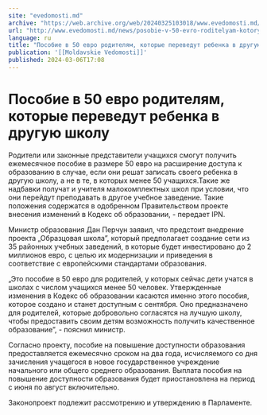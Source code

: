 ```yaml
---
site: "evedomosti.md"
archive: "https://web.archive.org/web/20240325103018/www.evedomosti.md/news/posobie-v-50-evro-roditelyam-kotorye-perevedut-rebenka-v-dru"
url: "http://www.evedomosti.md/news/posobie-v-50-evro-roditelyam-kotorye-perevedut-rebenka-v-dru"
language: ru
title: "Пособие в 50 евро родителям, которые переведут ребенка в другую школу"
publication: '[[Moldavskie Vedomosti]]'
published: 2024-03-06T17:08
---
```


# Пособие в 50 евро родителям, которые переведут ребенка в другую школу

Родители или законные представители учащихся смогут получить ежемесячное пособие в размере 50 евро на расширение доступа к образованию в случае, если они решат записать своего ребенка в другую школу, а не в те, в которых менее 50 учащихся.Такие же надбавки получат и учителя малокомплектных школ при условии, что они перейдут преподавать в другое учебное заведение. Такие положения содержатся в одобренном Правительством проекте внесения изменений в Кодекс об образовании, - передает IPN.

Министр образования Дан Перчун заявил, что предстоит внедрение проекта „Образцовая школа”, который предполагает создание сети из 35 районных учебных заведений, в которые будет инвестировано до 2 миллионов евро, с целью их модернизации и приведения в соответствие с европейскими стандартами образования.

„Это пособие в 50 евро для родителей, у которых сейчас дети учатся в школах с числом учащихся менее 50 человек. Утвержденные изменения в Кодекс об образовании касаются именно этого пособия, которое создано и станет доступным с сентября. Оно предназначено для родителей, которые добровольно согласятся на лучшую школу, чтобы предоставить своим детям возможность получить качественное образование”, - пояснил министр.

Согласно проекту, пособие на повышение доступности образования предоставляется ежемесячно сроком на два года, исчисляемого со дня зачисления учащегося в новое государственное учреждение начального или общего среднего образования. Выплата пособия на повышение доступности образования будет приостановлена на период с июня по август включительно.

Законопроект подлежит рассмотрению и утверждению в Парламенте.